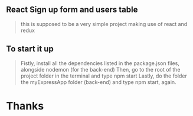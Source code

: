   
  
  
## React Sign up form and users table
> this is supposed to be a very simple project making use of react and redux


## To start it up
> Fistly, install all the dependencies listed in the package.json files, alongside nodemon (for the back-end) 
> Then, go to the root of the project folder in the terminal and type npm start
> Lastly, do the folder the myExpressApp folder (back-end) and type npm start, again.


# Thanks
